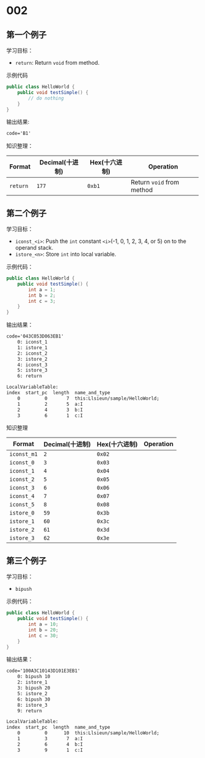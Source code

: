 # 002

## 第一个例子

学习目标：

- `return`: Return `void` from method.

示例代码

```java
public class HelloWorld {
    public void testSimple() {
        // do nothing
    }
}
```

输出结果:

```txt
code='B1'
```

知识整理：

| Format   | Decimal(十进制) | Hex(十六进制) | Operation                 |
| -------- | --------------- | ------------- | ------------------------- |
| `return` | `177`           | `0xb1`        | Return `void` from method |

## 第二个例子

学习目标：

- `iconst_<i>`: Push the `int` constant `<i>`(-1, 0, 1, 2, 3, 4, or 5) on to the operand stack.
- `istore_<n>`: Store `int` into local variable.

示例代码：

```java
public class HelloWorld {
    public void testSimple() {
        int a = 1;
        int b = 2;
        int c = 3;
    }
}
```

输出结果：

```txt
code='043C053D063EB1'
    0: iconst_1
    1: istore_1
    2: iconst_2
    3: istore_2
    4: iconst_3
    5: istore_3
    6: return

LocalVariableTable:
index  start_pc  length  name_and_type
    0         0       7  this:Llsieun/sample/HelloWorld;
    1         2       5  a:I
    2         4       3  b:I
    3         6       1  c:I
```

知识整理

| Format      | Decimal(十进制) | Hex(十六进制) | Operation |
| ----------- | --------------- | ------------- | --------- |
| `iconst_m1` | `2`             | `0x02`        |           |
| `iconst_0`  | `3`             | `0x03`        |           |
| `iconst_1`  | `4`             | `0x04`        |           |
| `iconst_2`  | `5`             | `0x05`        |           |
| `iconst_3`  | `6`             | `0x06`        |           |
| `iconst_4`  | `7`             | `0x07`        |           |
| `iconst_5`  | `8`             | `0x08`        |           |
| `istore_0`  | `59`            | `0x3b`        |           |
| `istore_1`  | `60`            | `0x3c`        |           |
| `istore_2`  | `61`            | `0x3d`        |           |
| `istore_3`  | `62`            | `0x3e`        |           |

## 第三个例子

学习目标：

- `bipush`

示例代码：

```java
public class HelloWorld {
    public void testSimple() {
        int a = 10;
        int b = 20;
        int c = 30;
    }
}
```

输出结果：

```txt
code='100A3C10143D101E3EB1'
    0: bipush 10
    2: istore_1
    3: bipush 20
    5: istore_2
    6: bipush 30
    8: istore_3
    9: return

LocalVariableTable:
index  start_pc  length  name_and_type
    0         0      10  this:Llsieun/sample/HelloWorld;
    1         3       7  a:I
    2         6       4  b:I
    3         9       1  c:I
```


